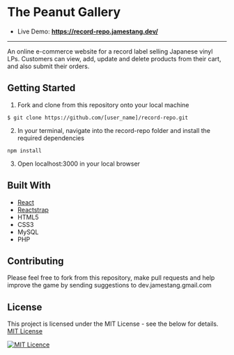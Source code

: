 # The Peanut Gallery
* Live Demo: __https://record-repo.jamestang.dev/__
<hr/>
An online e-commerce website for a record label selling Japanese vinyl LPs. Customers can view, add, update and delete products from their cart, and also submit their orders.

## Getting Started
1. Fork and clone from this repository onto your local machine
```
$ git clone https://github.com/[user_name]/record-repo.git
```
2. In your terminal, navigate into the record-repo folder and install the required dependencies
 ```
npm install
```
3. Open localhost:3000 in your local browser

## Built With
* [React]()
* [Reactstrap](https://reactstrap.github.io/)
* HTML5
* CSS3
* MySQL
* PHP

## Contributing
Please feel free to fork from this repository, make pull requests and help improve the game by sending suggestions to dev.jamestang.gmail.com

## License
This project is licensed under the MIT License - see the below for details.
[MIT License](https://opensource.org/licenses/mit-license.php)

[![MIT Licence](https://badges.frapsoft.com/os/mit/mit.svg?v=103)](https://opensource.org/licenses/mit-license.php)